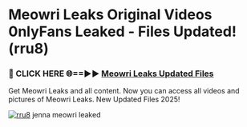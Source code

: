# Meowri Leaks Original Videos 0nlyFans Leaked - Files Updated! (rru8)

<h3>🔴 CLICK HERE 🌐==►► <a href="https://best4dudes.click/HH4t6V" rel="nofollow">Meowri Leaks Updated Files</a></h3>

Get Meowri Leaks and all content. Now you can access all videos and pictures of Meowri Leaks. New Updated Files 2025!

[![rru8](https://github.com/user-attachments/assets/8c521d6e-e6e3-4a75-9320-d58ab9d79d5b)](https://best4dudes.click/HH4t6V)
jenna meowri leaked